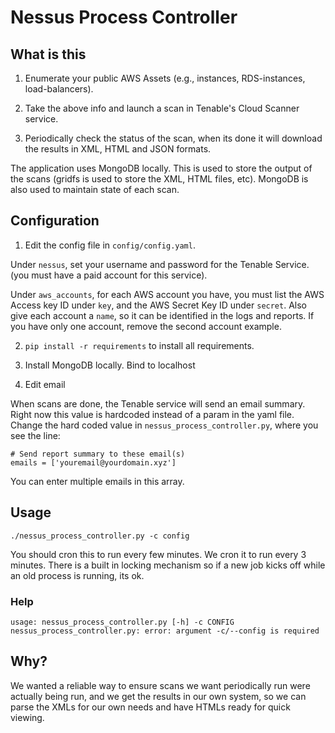 # Nessus Process Controller

## What is this

1. Enumerate your public AWS Assets (e.g., instances, RDS-instances, load-balancers).

2. Take the above info and launch a scan in Tenable's Cloud Scanner service.

3. Periodically check the status of the scan, when its done it will download the results in XML, HTML and JSON formats.

The application uses MongoDB locally. This is used to store the output of the scans (gridfs is used to store the XML, HTML files, etc). MongoDB is also used to maintain state of each scan.

## Configuration

1. Edit the config file in `config/config.yaml`.

Under `nessus`, set your username and password for the Tenable Service. (you must have a paid account for this service).

Under `aws_accounts`, for each AWS account you have, you must list the AWS Access key ID under `key`, and the AWS Secret Key ID under `secret`. Also give each account a `name`, so it can be identified in the logs and reports. If you have only one account, remove the second account example.

2. `pip install -r requirements` to install all requirements.

3. Install MongoDB locally. Bind to localhost

4. Edit email

When scans are done, the Tenable service will send an email summary. Right now this value is hardcoded instead of a param in the yaml file. Change the hard coded value in `nessus_process_controller.py`, where you see the line:

```
# Send report summary to these email(s)
emails = ['youremail@yourdomain.xyz']
```

You can enter multiple emails in this array.
                    
## Usage

`./nessus_process_controller.py -c config`

You should cron this to run every few minutes. We cron it to run every 3 minutes. There is a built in locking mechanism so if a new job kicks off while an old process is running, its ok.

### Help

```
usage: nessus_process_controller.py [-h] -c CONFIG
nessus_process_controller.py: error: argument -c/--config is required
```


## Why?

We wanted a reliable way to ensure scans we want periodically run were actually being run, and we get the results in our own system, so we can parse the XMLs for our own needs and have HTMLs ready for quick viewing. 




